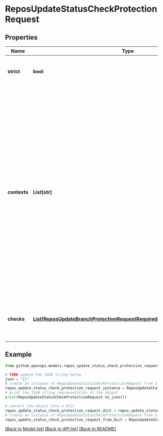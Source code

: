 # ReposUpdateStatusCheckProtectionRequest


## Properties

Name | Type | Description | Notes
------------ | ------------- | ------------- | -------------
**strict** | **bool** | Require branches to be up to date before merging. | [optional] 
**contexts** | **List[str]** | **Closing down notice**: The list of status checks to require in order to merge into this branch. If any of these checks have recently been set by a particular GitHub App, they will be required to come from that app in future for the branch to merge. Use &#x60;checks&#x60; instead of &#x60;contexts&#x60; for more fine-grained control. | [optional] 
**checks** | [**List[ReposUpdateBranchProtectionRequestRequiredStatusChecksChecksInner]**](ReposUpdateBranchProtectionRequestRequiredStatusChecksChecksInner.md) | The list of status checks to require in order to merge into this branch. | [optional] 

## Example

```python
from github_openapi.models.repos_update_status_check_protection_request import ReposUpdateStatusCheckProtectionRequest

# TODO update the JSON string below
json = "{}"
# create an instance of ReposUpdateStatusCheckProtectionRequest from a JSON string
repos_update_status_check_protection_request_instance = ReposUpdateStatusCheckProtectionRequest.from_json(json)
# print the JSON string representation of the object
print(ReposUpdateStatusCheckProtectionRequest.to_json())

# convert the object into a dict
repos_update_status_check_protection_request_dict = repos_update_status_check_protection_request_instance.to_dict()
# create an instance of ReposUpdateStatusCheckProtectionRequest from a dict
repos_update_status_check_protection_request_from_dict = ReposUpdateStatusCheckProtectionRequest.from_dict(repos_update_status_check_protection_request_dict)
```
[[Back to Model list]](../README.md#documentation-for-models) [[Back to API list]](../README.md#documentation-for-api-endpoints) [[Back to README]](../README.md)


